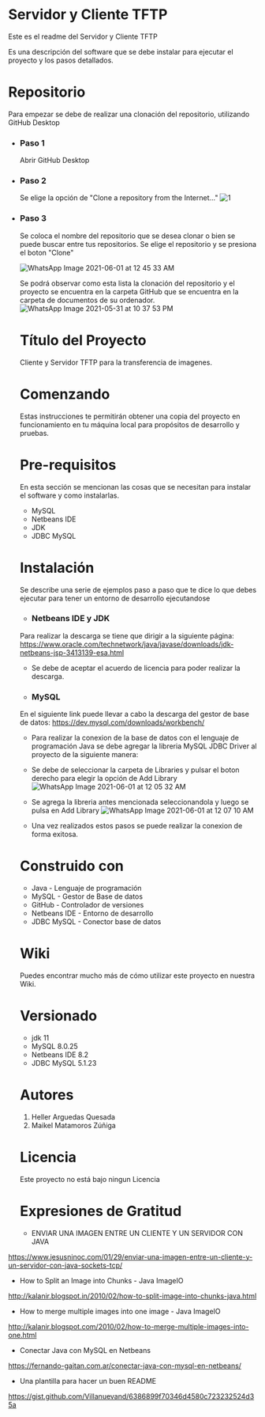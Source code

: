 # Servidor y Cliente TFTP
Este es el readme del Servidor y Cliente TFTP

Es una descripción del software que se debe instalar para ejecutar el proyecto y los pasos detallados.

# Repositorio
Para empezar se debe de realizar una clonación del repositorio, utilizando GitHub Desktop 

* ### Paso 1
  Abrir GitHub Desktop
  
* ### Paso 2
  Se elige la opción de "Clone a repository from the Internet..."
  ![1](https://user-images.githubusercontent.com/28734060/120278197-38352780-c272-11eb-8b53-9176f4035740.jpeg)


* ### Paso 3
  Se coloca el nombre del repositorio que se desea clonar o bien se puede buscar entre tus repositorios. Se elige el repositorio y se presiona el boton "Clone" 
  
  ![WhatsApp Image 2021-06-01 at 12 45 33 AM](https://user-images.githubusercontent.com/28734060/120284586-a29d9600-c279-11eb-85d0-90667ad4e7bd.jpg)

  
  Se podrá observar como esta lista la clonación del repositorio y el proyecto se encuentra en la carpeta GitHub que se encuentra en la carpeta de documentos de su ordenador.
  ![WhatsApp Image 2021-05-31 at 10 37 53 PM](https://user-images.githubusercontent.com/28734060/120279110-4c2d5900-c273-11eb-8d3a-f7fb478ebcbf.jpg)
  
  # Título del Proyecto
  Cliente y Servidor TFTP para la transferencia de imagenes.
  
  # Comenzando 
  Estas instrucciones te permitirán obtener una copia del proyecto en funcionamiento en tu máquina local para propósitos de desarrollo y pruebas.
  
  # Pre-requisitos
  En esta sección se mencionan las cosas que se necesitan para instalar el software y como instalarlas.
  
  * MySQL
  * Netbeans IDE 
  * JDK
  * JDBC MySQL
  
  # Instalación
  Se describe una serie de ejemplos paso a paso que te dice lo que debes ejecutar para tener un entorno de desarrollo ejecutandose
  
  * ### Netbeans IDE y JDK
  Para realizar la descarga se tiene que dirigir a la siguiente página:
  https://www.oracle.com/technetwork/java/javase/downloads/jdk-netbeans-jsp-3413139-esa.html
  * Se debe de aceptar el acuerdo de licencia para poder realizar la descarga.
  
  * ### MySQL
   En el siguiente link puede llevar a cabo la descarga del gestor de base de datos: 
  https://dev.mysql.com/downloads/workbench/
  
  * Para realizar la conexion de la base de datos con el lenguaje de programación Java se debe agregar la libreria MySQL JDBC Driver al proyecto de la siguiente manera: 
  * Se debe de seleccionar la carpeta de Libraries y pulsar el boton derecho para elegir la opción de Add Library
![WhatsApp Image 2021-06-01 at 12 05 32 AM](https://user-images.githubusercontent.com/28734060/120279199-66ffcd80-c273-11eb-9650-d36ba761271c.jpg)

  * Se agrega la libreria antes mencionada seleccionandola y luego se pulsa en Add Library 
  ![WhatsApp Image 2021-06-01 at 12 07 10 AM](https://user-images.githubusercontent.com/28734060/120279372-96163f00-c273-11eb-90a7-d9106b3673ac.jpg)

  * Una vez realizados estos pasos se puede realizar la conexion de forma exitosa.
  
  # Construido con
  
  * Java - Lenguaje de programación
  * MySQL - Gestor de Base de datos
  * GitHub - Controlador de versiones
  * Netbeans IDE - Entorno de desarrollo
  * JDBC MySQL - Conector base de datos
  
  # Wiki 
  Puedes encontrar mucho más de cómo utilizar este proyecto en nuestra Wiki.
  
  # Versionado
  * jdk 11
  * MySQL 8.0.25
  * Netbeans IDE 8.2
  * JDBC MySQL 5.1.23
  
  # Autores
  1. Heller Arguedas Quesada
  2. Maikel Matamoros Zúñiga
  
  # Licencia
  Este proyecto no está bajo ningun Licencia
    
  # Expresiones de Gratitud
  
  * ENVIAR UNA IMAGEN ENTRE UN CLIENTE Y UN SERVIDOR CON JAVA
  
 https://www.jesusninoc.com/01/29/enviar-una-imagen-entre-un-cliente-y-un-servidor-con-java-sockets-tcp/
 
 * How to Split an Image into Chunks - Java ImageIO
 
 http://kalanir.blogspot.in/2010/02/how-to-split-image-into-chunks-java.html
 
 * How to merge multiple images into one image - Java ImageIO
 
 http://kalanir.blogspot.com/2010/02/how-to-merge-multiple-images-into-one.html
 
 * Conectar Java con MySQL en Netbeans
 
 https://fernando-gaitan.com.ar/conectar-java-con-mysql-en-netbeans/
 
 * Una plantilla para hacer un buen README

 https://gist.github.com/Villanuevand/6386899f70346d4580c723232524d35a
  
  
  
  
  
  
  
